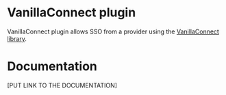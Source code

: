 # VanillaConnect plugin

VanillaConnect plugin allows SSO from a provider using the [VanillaConnect library](https://github.com/vanilla/vanilla-connect-php).

# Documentation

[PUT LINK TO THE DOCUMENTATION]


